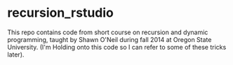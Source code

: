 # recursion_rstudio

This repo contains code from short course on recursion and dynamic programming, taught by Shawn O'Neil during fall 2014 at Oregon State University.  (I'm Holding onto this code so I can refer to some of these tricks later).
